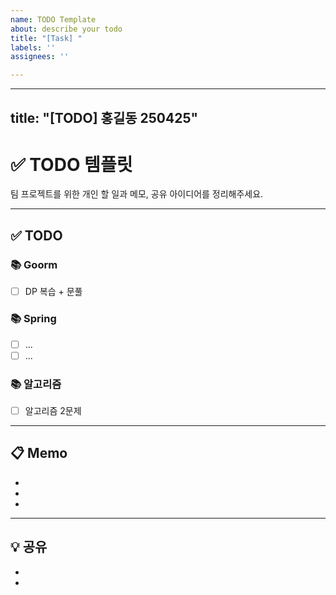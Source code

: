 ```yaml
---
name: TODO Template
about: describe your todo
title: "[Task] "
labels: ''
assignees: ''

---
```


---
title: "[TODO] 홍길동 250425"
---

# ✅ TODO 템플릿

팀 프로젝트를 위한 개인 할 일과 메모, 공유 아이디어를 정리해주세요.

---

## ✅ TODO

### 📚 Goorm
- [ ] DP 복습 + 문풀

### 📚 Spring
- [ ] ...
- [ ] ...

### 📚 알고리즘
- [ ] 알고리즘 2문제

---

## 📋 Memo

- 
- 
- 

---

## 💡 공유

- 
-

